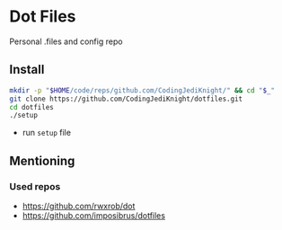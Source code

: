 # Dot Files
Personal .files and config repo
## Install
```bash
mkdir -p "$HOME/code/reps/github.com/CodingJediKnight/" && cd "$_"
git clone https://github.com/CodingJediKnight/dotfiles.git
cd dotfiles
./setup 
```
* run `setup` file
## Mentioning
### Used repos
* https://github.com/rwxrob/dot
* https://github.com/imposibrus/dotfiles
